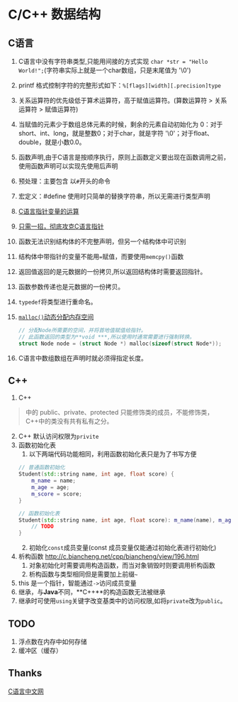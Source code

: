C/C++ 数据结构
===

## C语言
1. C语言中没有字符串类型,只能用间接的方式实现 `char *str = "Hello World!";`(字符串实际上就是一个char数组，只是末尾值为 '\0')
2. printf 格式控制字符的完整形式如下：`%[flags][width][.precision]type`
3. 关系运算符的优先级低于算术运算符，高于赋值运算符。(算数运算符 > 关系运算符 > 赋值运算符)
4. 当赋值的元素少于数组总体元素的时候，剩余的元素自动初始化为 0：对于short、int、long，就是整数0；对于char，就是字符 '\0'；对于float、double，就是小数0.0。
5. 函数声明,由于C语言是按顺序执行，原则上函数定义要出现在函数调用之前，使用函数声明可以实现先使用后声明
6. 预处理：主要包含 以`#`开头的命令
7. 宏定义：#define 使用时只简单的替换字符串，所以无需进行类型声明
8. [C语言指针变量的运算](http://c.biancheng.net/cpp/html/75.html)
9. [只需一招，彻底攻克C语言指针](http://c.biancheng.net/cpp/html/3249.html)
10. 函数无法识别结构体的不完整声明，但另一个结构体中可识别
11. 结构体中带指针的变量不能用`=`赋值，而要使用`memcpy()`函数
12. 返回值返回的是元数据的一份拷贝,所以返回结构体时需要返回指针。
13. 函数参数传递也是元数据的一份拷贝。
14. `typedef`将类型进行重命名。
15. [`malloc()`动态分配内存空间](http://c.biancheng.net/cpp/html/137.html)

    ``` c
    // 分配Node所需要的空间，并将首地值赋值给指针。
    // 此函数返回的类型为**void ***,所以使用时通常需要进行强制转换。
    struct Node node = (struct Node *) malloc(sizeof(struct Node*));
    ```
16. C语言中数组数组在声明时就必须得指定长度。

## C++
1. C++
>  中的 public、private、protected 只能修饰类的成员，不能修饰类，C++中的类没有共有私有之分。
2. C++ 默认访问权限为`privite`
3. 函数初始化表 
    1. 以下两端代码功能相同，利用函数初始化表只是为了书写方便
    ``` c++
    // 普通函数初始化
    Student(std::string name, int age, float score) {
        m_name = name;
        m_age = age;
        m_score = score;
    }

    // 函数初始化表
    Student(std::string name, int age, float score): m_name(name), m_age(age), m_score(score) {
        // TODO
    }
    ```
    2. 初始化`const`成员变量(const 成员变量仅能通过初始化表进行初始化)
4. 析构函数 http://c.biancheng.net/cpp/biancheng/view/196.html
    1. 对象初始化时需要调用构造函数，而当对象销毁时则要调用析构函数
    2. 析构函数与类型相同但是需要加上前缀`~`
5. this 是一个指针，智能通过`->`访问成员变量
6. 继承，与**Java**不同，**C++**的构造函数无法被继承
7. 继承时可使用`using`关键字改变基类中的访问权限,如将`private`改为`public`。

## TODO
1. 浮点数在内存中如何存储
2. 缓冲区（缓存）

## Thanks
[C语言中文网](http://c.biancheng.net/cpp/)